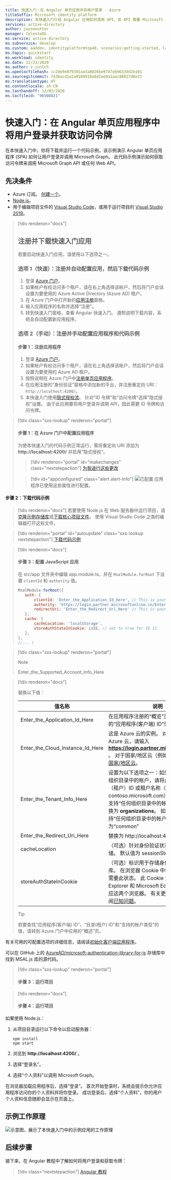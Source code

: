 ```yaml
---
title: 快速入门：在 Angular 单页应用中将用户登录 - Azure
titleSuffix: Microsoft identity platform
description: 本快速入门介绍 Angular 应用如何调用 API，该 API 需要 Microsoft 标识平台颁发的访问令牌。
services: active-directory
author: jasonnutter
manager: CelesteDG
ms.service: active-directory
ms.subservice: develop
ms.custom: aaddev, identityplatformtop40, scenarios:getting-started, languages:JavaScript, devx-track-js
ms.topic: quickstart
ms.workload: identity
ms.date: 11/23/2020
ms.author: v-junlch
ms.openlocfilehash: cc2de9e079301aa5a8026be9747eb9633dd2e101
ms.sourcegitcommit: f436acd1e2a0108918a6d2ee9a1aac88827d6e37
ms.translationtype: HT
ms.contentlocale: zh-CN
ms.lasthandoff: 12/02/2020
ms.locfileid: "96508821"
---
```

# <a name="quickstart-sign-in-users-and-get-an-access-token-in-an-angular-single-page-application"></a>快速入门：在 Angular 单页应用程序中将用户登录并获取访问令牌

在本快速入门中，你将下载并运行一个代码示例，该示例演示 Angular 单页应用程序 (SPA) 如何让用户登录并调用 Microsoft Graph。 此代码示例演示如何获取访问令牌来调用 Microsoft Graph API 或任何 Web API。

## <a name="prerequisites"></a>先决条件

* Azure 订阅。 [创建一个](https://www.microsoft.com/china/azure/index.html?fromtype=cn)。
* [Node.js](https://nodejs.org/en/download/)。
* 用于编辑项目文件的 [Visual Studio Code](https://code.visualstudio.com/download)，或用于运行项目的 [Visual Studio 2019](https://visualstudio.microsoft.com/downloads/)。

> [!div renderon="docs"]
> ## <a name="register-and-download-the-quickstart-app"></a>注册并下载快速入门应用
> 若要启动快速入门应用，请使用以下选项之一。
>
> ### <a name="option-1-express-register-and-automatically-configure-the-app-and-then-download-the-code-sample"></a>选项 1（快速）：注册并自动配置应用，然后下载代码示例
>
> 1. 登录 [Azure 门户](https://portal.azure.cn)。
> 1. 如果帐户有权访问多个租户，请在右上角选择该帐户，然后将门户会话设置为要使用的 Azure Active Directory (Azure AD) 租户。
> 1. 在 Azure 门户中打开新的[应用注册](https://portal.azure.cn/#blade/Microsoft_AAD_RegisteredApps/ApplicationsListBlade/quickStartType/JavascriptSpaQuickstartPage/sourceType/docs)窗格。
> 1. 输入应用程序的名称并选择“注册”。
> 1. 转到快速入门窗格，查看 Angular 快速入门。 遵照说明下载内容，系统会自动配置新应用程序。
>
> ### <a name="option-2-manual-register-and-manually-configure-the-application-and-code-sample"></a>选项 2（手动）：注册并手动配置应用程序和代码示例
>
> #### <a name="step-1-register-the-application"></a>步骤 1：注册应用程序
>
> 1. 登录 [Azure 门户](https://portal.azure.cn)。
> 1. 如果帐户有权访问多个租户，请在右上角选择该帐户，然后将门户会话设置为要使用的 Azure AD 租户。
> 1. 按照说明在 Azure 门户中[注册单页应用程序](./scenario-spa-app-registration.md)。
> 1. 在应用注册的“身份验证”窗格中添加新的平台，并注册重定向 URI：`http://localhost:4200/`。
> 1. 本快速入门使用[隐式授权流](v2-oauth2-implicit-grant-flow.md)。 针对“ID 令牌”和“访问令牌”选择“隐式授权”设置。 由于此应用要将用户登录并调用 API，因此需要 ID 令牌和访问令牌。

> [!div class="sxs-lookup" renderon="portal"]
> #### <a name="step-1-configure-the-application-in-the-azure-portal"></a>步骤 1：在 Azure 门户中配置应用程序
> 为使本快速入门的代码示例正常运行，需将重定向 URI 添加为 **http://localhost:4200/** 并启用“隐式授权”。
> > [!div renderon="portal" id="makechanges" class="nextstepaction"]
> > [为我进行这些更改]()
>
> > [!div id="appconfigured" class="alert alert-info"]
> > ![已配置](./media/quickstart-v2-javascript/green-check.png) 应用程序已使用这些属性进行配置。

#### <a name="step-2-download-the-code-sample"></a>步骤 2：下载代码示例
>[!div renderon="docs"]
>若要使用 Node.js 在 Web 服务器中运行项目，请[克隆示例存储库](https://github.com/Azure-Samples/active-directory-javascript-singlepageapp-angular)或[下载核心项目文件](https://github.com/Azure-Samples/active-directory-javascript-singlepageapp-angular/archive/master.zip)。 使用 Visual Studio Code 之类的编辑器打开这些文件。

> [!div renderon="portal" id="autoupdate" class="sxs-lookup nextstepaction"]
> [下载代码示例](https://github.com/Azure-Samples/active-directory-javascript-singlepageapp-angular/archive/master.zip)

> [!div renderon="docs"]
>#### <a name="step-3-configure-the-javascript-app"></a>步骤 3：配置 JavaScript 应用
>
> 在 src/app 文件夹中编辑 app.module.ts，并在 `MsalModule.forRoot` 下设置 `clientId` 和 `authority` 值。
>
>```javascript
>MsalModule.forRoot({
>    auth: {
>        clientId: 'Enter_the_Application_Id_here', // This is your client ID
>        authority: 'https://login.partner.microsoftonline.cn/Enter_the_Tenant_Info_Here', // This is your tenant info
>        redirectUri: 'Enter_the_Redirect_Uri_Here' // This is your redirect URI
>    },
>    cache: {
>        cacheLocation: 'localStorage',
>        storeAuthStateInCookie: isIE, // set to true for IE 11
>    },
>},
> //... )
>```

> [!div class="sxs-lookup" renderon="portal"]
> > [!NOTE]
> > Enter_the_Supported_Account_Info_Here


> [!div renderon="docs"]
>
> 替换以下值：
>
>|值名称|说明|
>|---------|---------|
>|Enter_the_Application_Id_Here|在应用程序注册的“概览”页中，这是你的“应用程序(客户端) ID”值。 |
>|Enter_the_Cloud_Instance_Id_Here|这是 Azure 云的实例。 对于主要云或全球 Azure 云，请输入 **https://login.partner.microsoftonline.cn** 。 对于国家/地区云（例如中国云），请参阅[国家/地区云](./authentication-national-cloud.md)。|
>|Enter_the_Tenant_Info_Here| 设置为以下选项之一：如果应用程序支持此组织目录中的帐户，请将此值替换为目录（租户）ID 或租户名称（例如 contoso.microsoft.com）。 如果应用程序支持“任何组织目录中的帐户”，请将此值替换为 **organizations**。 如果应用程序支持“任何组织目录中的帐户”，请将此值替换为“common” |
>|Enter_the_Redirect_Uri_Here|替换为 http://localhost:4200 。|
>|cacheLocation  | （可选）针对身份验证状态设置浏览器存储。 默认值为 sessionStorage。   |
>|storeAuthStateInCookie  | （可选）标识用于存储身份验证请求状态的库。 在浏览器 Cookie 中验证身份验证流时需要此状态。 此 Cookie 为 Internet Explorer 和 Microsoft Edge 设置，可以适应这两个浏览器。 有关更多详细信息，请参阅[已知问题](https://github.com/AzureAD/microsoft-authentication-library-for-js/wiki/Known-issues->on-IE-and-Edge-Browser#issues)。 |
> > [!TIP]
> > 若要查找“应用程序(客户端) ID”、“目录(租户) ID”和“支持的帐户类型”的值，请转到 Azure 门户中应用的“概述”页。

有关可用的可配置选项的详细信息，请阅读[初始化客户端应用程序](msal-js-initializing-client-applications.md)。

可以在 GitHub 上的 [AzureAD/microsoft-authentication-library-for-js](https://github.com/AzureAD/microsoft-authentication-library-for-js) 存储库中找到 MSAL.js 库的源代码。

>[!div class="sxs-lookup" renderon="portal"]
>#### <a name="step-3-run-the-project"></a>步骤 3：运行项目

>[!div renderon="docs"]
>#### <a name="step-4-run-the-project"></a>步骤 4：运行项目

如果使用 Node.js：

1. 从项目目录运行以下命令以启动服务器：

   ```console
   npm install
   npm start
   ```

1. 浏览到 **http://localhost:4200/** 。
1. 选择“登录名”。
1. 选择“个人资料”以调用 Microsoft Graph。

在浏览器加载应用程序后，选择“登录”。 首次开始登录时，系统会提示你允许应用程序访问你的个人资料并将你登录。 成功登录后，选择“个人资料”，你的用户个人资料信息随即会显示在页面上。

## <a name="how-the-sample-works"></a>示例工作原理

![示意图，展示了本快速入门中的示例应用的工作原理](./media/quickstart-v2-angular/diagram-auth-flow-spa-angular.svg)


## <a name="next-steps"></a>后续步骤

接下来，在 Angular 教程中了解如何将用户登录和获取令牌：

> [!div class="nextstepaction"]
> [Angular 教程](./tutorial-v2-angular.md)

